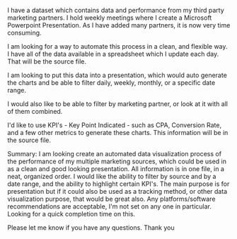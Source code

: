 I have a dataset which contains data and performance from my third party marketing partners. I hold weekly meetings where I create a Microsoft Powerpoint Presentation. As I have added many partners, it is now very time consuming.

I am looking for a way to automate this process in a clean, and flexible way. I have all of the data available in a spreadsheet which I update each day. That will be the source file.

I am looking to put this data into a presentation, which would auto generate the charts and be able to filter daily, weekly,  monthly, or a specific date range.

I would also like to be able to filter by marketing partner, or look at it with all of them combined.

I'd like to use KPI's -  Key Point Indicated - such as CPA, Conversion Rate, and a few other metrics to generate these charts. This information will be in the source file.

Summary: I am looking create an automated data visualization process of the performance of my multiple marketing sources, which could be used in as a clean and good looking presentation. All information is in one file, in a neat, organized order. I would like the ability to filter by source and by a date range, and the ability to highlight certain KPI's. The main purpose is for presentation but if it could also be used as a tracking method, or other data visualization purpose, that would be great also. Any platforms/software recommendations are acceptable, I'm not set on any one in particular. Looking for a quick completion time on this.

Please let me know if you have any questions.
Thank you